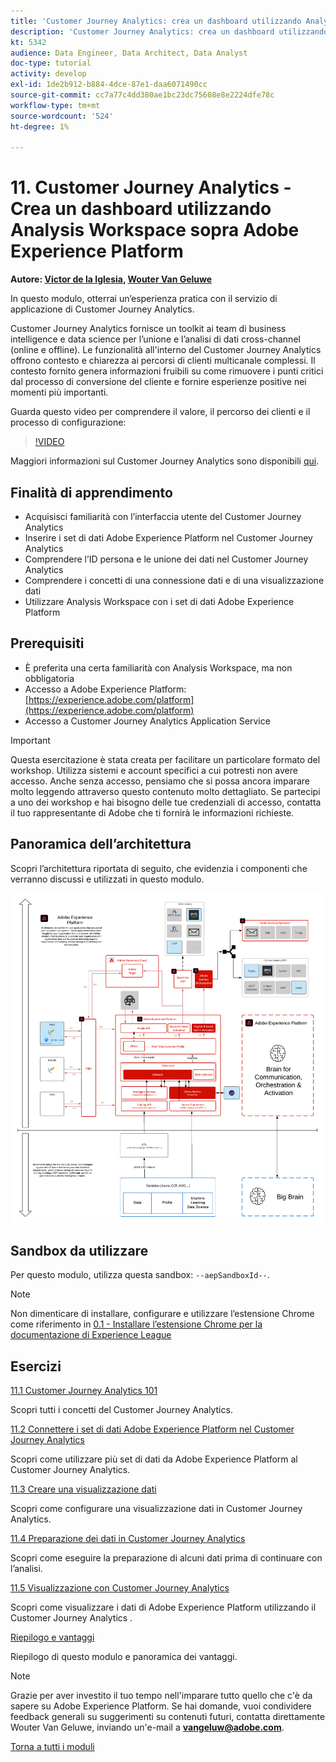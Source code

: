 ```yaml
---
title: 'Customer Journey Analytics: crea un dashboard utilizzando Analysis Workspace sopra Adobe Experience Platform'
description: 'Customer Journey Analytics: crea un dashboard utilizzando Analysis Workspace sopra Adobe Experience Platform'
kt: 5342
audience: Data Engineer, Data Architect, Data Analyst
doc-type: tutorial
activity: develop
exl-id: 1de2b912-b884-4dce-87e1-daa6071490cc
source-git-commit: cc7a77c4dd380ae1bc23dc75608e8e2224dfe78c
workflow-type: tm+mt
source-wordcount: '524'
ht-degree: 1%

---
```


# 11. Customer Journey Analytics - Crea un dashboard utilizzando Analysis Workspace sopra Adobe Experience Platform

**Autore: [Victor de la Iglesia](https://www.linkedin.com/in/victordelaiglesia/), [Wouter Van Geluwe](https://www.linkedin.com/in/woutervangeluwe/)**

In questo modulo, otterrai un’esperienza pratica con il servizio di applicazione di Customer Journey Analytics.

Customer Journey Analytics fornisce un toolkit ai team di business intelligence e data science per l’unione e l’analisi di dati cross-channel (online e offline). Le funzionalità all&#39;interno del Customer Journey Analytics offrono contesto e chiarezza ai percorsi di clienti multicanale complessi. Il contesto fornito genera informazioni fruibili su come rimuovere i punti critici dal processo di conversione del cliente e fornire esperienze positive nei momenti più importanti.


Guarda questo video per comprendere il valore, il percorso dei clienti e il processo di configurazione:

>[!VIDEO](https://video.tv.adobe.com/v/327188?quality=12&learn=on)

Maggiori informazioni sul Customer Journey Analytics sono disponibili [qui](https://spark.adobe.com/page/t62eiRu9l6iWJ/).

## Finalità di apprendimento

- Acquisisci familiarità con l’interfaccia utente del Customer Journey Analytics
- Inserire i set di dati Adobe Experience Platform nel Customer Journey Analytics
- Comprendere l’ID persona e le unione dei dati nel Customer Journey Analytics
- Comprendere i concetti di una connessione dati e di una visualizzazione dati
- Utilizzare Analysis Workspace con i set di dati Adobe Experience Platform

## Prerequisiti

- È preferita una certa familiarità con Analysis Workspace, ma non obbligatoria
- Accesso a Adobe Experience Platform: [https://experience.adobe.com/platform](https://experience.adobe.com/platform)
- Accesso a Customer Journey Analytics Application Service

>[!IMPORTANT]
>
>Questa esercitazione è stata creata per facilitare un particolare formato del workshop. Utilizza sistemi e account specifici a cui potresti non avere accesso. Anche senza accesso, pensiamo che si possa ancora imparare molto leggendo attraverso questo contenuto molto dettagliato. Se partecipi a uno dei workshop e hai bisogno delle tue credenziali di accesso, contatta il tuo rappresentante di Adobe che ti fornirà le informazioni richieste.

## Panoramica dell’architettura

Scopri l’architettura riportata di seguito, che evidenzia i componenti che verranno discussi e utilizzati in questo modulo.

![Panoramica dell’architettura](../../assets/images/architecturem13.png)

## Sandbox da utilizzare

Per questo modulo, utilizza questa sandbox: `--aepSandboxId--`.

>[!NOTE]
>
>Non dimenticare di installare, configurare e utilizzare l’estensione Chrome come riferimento in [0.1 - Installare l’estensione Chrome per la documentazione di Experience League](../module0/ex1.md)

## Esercizi

[11.1 Customer Journey Analytics 101](./ex1.md)

Scopri tutti i concetti del Customer Journey Analytics.

[11.2 Connettere i set di dati Adobe Experience Platform nel Customer Journey Analytics](./ex2.md)

Scopri come utilizzare più set di dati da Adobe Experience Platform al Customer Journey Analytics.

[11.3 Creare una visualizzazione dati](./ex3.md)

Scopri come configurare una visualizzazione dati in Customer Journey Analytics.

[11.4 Preparazione dei dati in Customer Journey Analytics](./ex4.md)

Scopri come eseguire la preparazione di alcuni dati prima di continuare con l’analisi.

[11.5 Visualizzazione con Customer Journey Analytics](./ex5.md)

Scopri come visualizzare i dati di Adobe Experience Platform utilizzando il Customer Journey Analytics .

[Riepilogo e vantaggi](./summary.md)

Riepilogo di questo modulo e panoramica dei vantaggi.

>[!NOTE]
>
>Grazie per aver investito il tuo tempo nell&#39;imparare tutto quello che c&#39;è da sapere su Adobe Experience Platform. Se hai domande, vuoi condividere feedback generali su suggerimenti su contenuti futuri, contatta direttamente Wouter Van Geluwe, inviando un&#39;e-mail a **vangeluw@adobe.com**.

[Torna a tutti i moduli](../../overview.md)
